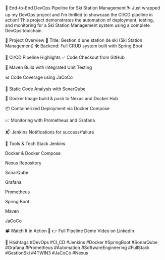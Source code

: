 🚀 End-to-End DevOps Pipeline for Ski Station Management ⛷️
Just wrapped up my DevOps project and I'm thrilled to showcase the CI/CD pipeline in action!
This project demonstrates the automation of deployment, testing, and monitoring for a Ski Station Management system using a complete DevOps toolchain.

🔧 Project Overview
🎯 Title: Gestion d'une station de ski (Ski Station Management)
🛠️ Backend: Full CRUD system built with Spring Boot

🔁 CI/CD Pipeline Highlights
✅ Code Checkout from GitHub

🔨 Maven Build with integrated Unit Testing

📊 Code Coverage using JaCoCo

🧼 Static Code Analysis with SonarQube

🐳 Docker Image build & push to Nexus and Docker Hub

📦 Containerized Deployment via Docker Compose

📈 Monitoring with Prometheus and Grafana

📬 Jenkins Notifications for success/failure

🎯 Tools & Tech Stack
Jenkins

Docker & Docker Compose

Nexus Repository

SonarQube

Grafana

Prometheus

Spring Boot

Maven

JaCoCo

📽️ Watch It in Action
🔗 👉 Full Pipeline Demo Video on LinkedIn

📌 Hashtags
#DevOps #CI_CD #Jenkins #Docker #SpringBoot #SonarQube #Grafana #Prometheus #Automation #SoftwareEngineering #FullStack #GestionSki #4TWIN3 #JaCoCo #Nexus
